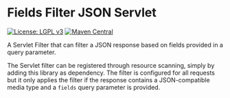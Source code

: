 # Fields Filter JSON Servlet
[![License: LGPL v3](https://img.shields.io/badge/License-LGPL%20v3-blue.svg?style=plastic)](https://www.gnu.org/licenses/lgpl-3.0)
[![Maven Central](https://maven-badges.herokuapp.com/maven-central/com.github.arucard21.simplyrestful/fields-filter-json-servlet/badge.svg?style=plastic)](https://maven-badges.herokuapp.com/maven-central/com.github.arucard21.simplyrestful/fields-filter-json-servlet)

A Servlet Filter that can filter a JSON response based on fields provided in a query parameter.

The Servlet filter can be registered through resource scanning, simply by adding this library as dependency. The filter is configured for all requests but it only applies the filter if the response contains a JSON-compatible media type and a `fields` query parameter is provided.
